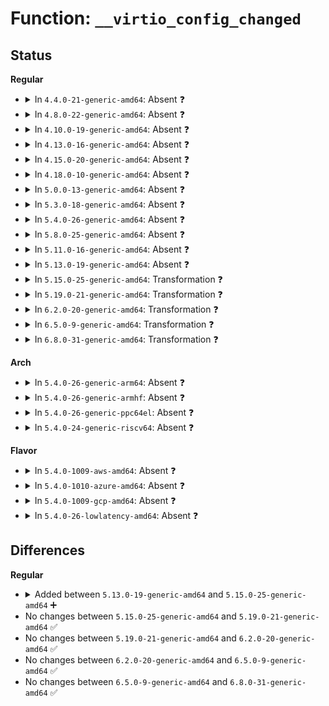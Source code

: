 # Function: <code>__virtio_config_changed</code>

## Status
<b>Regular</b>
<ul>
<li>
<details>
<summary>In <code>4.4.0-21-generic-amd64</code>: Absent ❓</summary>

```json
{
  "name": "__virtio_config_changed",
  "collision_type": "Unique Static",
  "inline_type": "Full",
  "funcs": [
    {
      "addr": 18446744071583820221,
      "name": "__virtio_config_changed",
      "external": false,
      "loc": "drivers/virtio/virtio.c:128",
      "file": "drivers/virtio/virtio.c",
      "inline": "not declared, inlined",
      "caller_inline": [
        "drivers/virtio/virtio.c:virtio_config_changed",
        "drivers/virtio/virtio.c:virtio_config_enable"
      ],
      "caller_func": []
    }
  ],
  "symbols": []
}
```
</details>
</li>
<li>
<details>
<summary>In <code>4.8.0-22-generic-amd64</code>: Absent ❓</summary>

```json
{
  "name": "__virtio_config_changed",
  "collision_type": "Unique Static",
  "inline_type": "Full",
  "funcs": [
    {
      "addr": 18446744071584148437,
      "name": "__virtio_config_changed",
      "external": false,
      "loc": "drivers/virtio/virtio.c:128",
      "file": "drivers/virtio/virtio.c",
      "inline": "not declared, inlined",
      "caller_inline": [
        "drivers/virtio/virtio.c:virtio_config_enable",
        "drivers/virtio/virtio.c:virtio_config_changed"
      ],
      "caller_func": []
    }
  ],
  "symbols": []
}
```
</details>
</li>
<li>
<details>
<summary>In <code>4.10.0-19-generic-amd64</code>: Absent ❓</summary>

```json
{
  "name": "__virtio_config_changed",
  "collision_type": "Unique Static",
  "inline_type": "Full",
  "funcs": [
    {
      "addr": 18446744071584329013,
      "name": "__virtio_config_changed",
      "external": false,
      "loc": "drivers/virtio/virtio.c:128",
      "file": "drivers/virtio/virtio.c",
      "inline": "not declared, inlined",
      "caller_inline": [
        "drivers/virtio/virtio.c:virtio_config_enable",
        "drivers/virtio/virtio.c:virtio_config_changed"
      ],
      "caller_func": []
    }
  ],
  "symbols": []
}
```
</details>
</li>
<li>
<details>
<summary>In <code>4.13.0-16-generic-amd64</code>: Absent ❓</summary>

```json
{
  "name": "__virtio_config_changed",
  "collision_type": "Unique Static",
  "inline_type": "Full",
  "funcs": [
    {
      "addr": 18446744071584409045,
      "name": "__virtio_config_changed",
      "external": false,
      "loc": "drivers/virtio/virtio.c:123",
      "file": "drivers/virtio/virtio.c",
      "inline": "not declared, inlined",
      "caller_inline": [
        "drivers/virtio/virtio.c:virtio_config_enable",
        "drivers/virtio/virtio.c:virtio_config_changed"
      ],
      "caller_func": []
    }
  ],
  "symbols": []
}
```
</details>
</li>
<li>
<details>
<summary>In <code>4.15.0-20-generic-amd64</code>: Absent ❓</summary>

```json
{
  "name": "__virtio_config_changed",
  "collision_type": "Unique Static",
  "inline_type": "Full",
  "funcs": [
    {
      "addr": 18446744071584816373,
      "name": "__virtio_config_changed",
      "external": false,
      "loc": "drivers/virtio/virtio.c:123",
      "file": "drivers/virtio/virtio.c",
      "inline": "not declared, inlined",
      "caller_inline": [
        "drivers/virtio/virtio.c:virtio_config_enable",
        "drivers/virtio/virtio.c:virtio_config_changed"
      ],
      "caller_func": []
    }
  ],
  "symbols": []
}
```
</details>
</li>
<li>
<details>
<summary>In <code>4.18.0-10-generic-amd64</code>: Absent ❓</summary>

```json
{
  "name": "__virtio_config_changed",
  "collision_type": "Unique Static",
  "inline_type": "Full",
  "funcs": [
    {
      "addr": 18446744071585046837,
      "name": "__virtio_config_changed",
      "external": false,
      "loc": "drivers/virtio/virtio.c:123",
      "file": "drivers/virtio/virtio.c",
      "inline": "not declared, inlined",
      "caller_inline": [
        "drivers/virtio/virtio.c:virtio_config_enable",
        "drivers/virtio/virtio.c:virtio_config_changed"
      ],
      "caller_func": []
    }
  ],
  "symbols": []
}
```
</details>
</li>
<li>
<details>
<summary>In <code>5.0.0-13-generic-amd64</code>: Absent ❓</summary>

```json
{
  "name": "__virtio_config_changed",
  "collision_type": "Unique Static",
  "inline_type": "Full",
  "funcs": [
    {
      "addr": 18446744071585154629,
      "name": "__virtio_config_changed",
      "external": false,
      "loc": "drivers/virtio/virtio.c:123",
      "file": "drivers/virtio/virtio.c",
      "inline": "not declared, inlined",
      "caller_inline": [
        "drivers/virtio/virtio.c:virtio_config_enable",
        "drivers/virtio/virtio.c:virtio_config_changed"
      ],
      "caller_func": []
    }
  ],
  "symbols": []
}
```
</details>
</li>
<li>
<details>
<summary>In <code>5.3.0-18-generic-amd64</code>: Absent ❓</summary>

```json
{
  "name": "__virtio_config_changed",
  "collision_type": "Unique Static",
  "inline_type": "Full",
  "funcs": [
    {
      "addr": 18446744071585361925,
      "name": "__virtio_config_changed",
      "external": false,
      "loc": "drivers/virtio/virtio.c:124",
      "file": "drivers/virtio/virtio.c",
      "inline": "not declared, inlined",
      "caller_inline": [
        "drivers/virtio/virtio.c:virtio_config_enable",
        "drivers/virtio/virtio.c:virtio_config_changed"
      ],
      "caller_func": []
    }
  ],
  "symbols": []
}
```
</details>
</li>
<li>
<details>
<summary>In <code>5.4.0-26-generic-amd64</code>: Absent ❓</summary>

```json
{
  "name": "__virtio_config_changed",
  "collision_type": "Unique Static",
  "inline_type": "Full",
  "funcs": [
    {
      "addr": 18446744071585500517,
      "name": "__virtio_config_changed",
      "external": false,
      "loc": "drivers/virtio/virtio.c:124",
      "file": "drivers/virtio/virtio.c",
      "inline": "not declared, inlined",
      "caller_inline": [
        "drivers/virtio/virtio.c:virtio_config_enable",
        "drivers/virtio/virtio.c:virtio_config_changed"
      ],
      "caller_func": []
    }
  ],
  "symbols": []
}
```
</details>
</li>
<li>
<details>
<summary>In <code>5.8.0-25-generic-amd64</code>: Absent ❓</summary>

```json
{
  "name": "__virtio_config_changed",
  "collision_type": "Unique Static",
  "inline_type": "Full",
  "funcs": [
    {
      "addr": 18446744071586222143,
      "name": "__virtio_config_changed",
      "external": false,
      "loc": "drivers/virtio/virtio.c:124",
      "file": "drivers/virtio/virtio.c",
      "inline": "not declared, inlined",
      "caller_inline": [
        "drivers/virtio/virtio.c:virtio_config_enable",
        "drivers/virtio/virtio.c:virtio_config_changed"
      ],
      "caller_func": []
    }
  ],
  "symbols": []
}
```
</details>
</li>
<li>
<details>
<summary>In <code>5.11.0-16-generic-amd64</code>: Absent ❓</summary>

```json
{
  "name": "__virtio_config_changed",
  "collision_type": "Unique Static",
  "inline_type": "Full",
  "funcs": [
    {
      "addr": 18446744071586340815,
      "name": "__virtio_config_changed",
      "external": false,
      "loc": "drivers/virtio/virtio.c:124",
      "file": "drivers/virtio/virtio.c",
      "inline": "not declared, inlined",
      "caller_inline": [
        "drivers/virtio/virtio.c:virtio_config_enable",
        "drivers/virtio/virtio.c:virtio_config_changed"
      ],
      "caller_func": []
    }
  ],
  "symbols": []
}
```
</details>
</li>
<li>
<details>
<summary>In <code>5.13.0-19-generic-amd64</code>: Absent ❓</summary>

```json
{
  "name": "__virtio_config_changed",
  "collision_type": "Unique Static",
  "inline_type": "Full",
  "funcs": [
    {
      "addr": 18446744071586226111,
      "name": "__virtio_config_changed",
      "external": false,
      "loc": "drivers/virtio/virtio.c:124",
      "file": "drivers/virtio/virtio.c",
      "inline": "not declared, inlined",
      "caller_inline": [
        "drivers/virtio/virtio.c:virtio_config_enable",
        "drivers/virtio/virtio.c:virtio_config_changed"
      ],
      "caller_func": []
    }
  ],
  "symbols": []
}
```
</details>
</li>
<li>
<details>
<summary>In <code>5.15.0-25-generic-amd64</code>: Transformation ❓</summary>

```c
void __virtio_config_changed(struct virtio_device * dev)
```

```json
{
  "name": "__virtio_config_changed",
  "collision_type": "Unique Static",
  "inline_type": "No",
  "funcs": [
    {
      "addr": 0,
      "name": "__virtio_config_changed",
      "external": false,
      "loc": "drivers/virtio/virtio.c:125",
      "file": "drivers/virtio/virtio.c",
      "inline": "seen, unknown",
      "caller_inline": [],
      "caller_func": [
        "drivers/virtio/virtio.c:virtio_config_enable",
        "drivers/virtio/virtio.c:virtio_config_changed"
      ]
    }
  ],
  "symbols": [
    {
      "addr": 18446744071586732224,
      "name": "__virtio_config_changed",
      "section": ".text",
      "bind": "STB_LOCAL",
      "size": 84
    },
    {
      "addr": 18446744071592428318,
      "name": "__virtio_config_changed.cold",
      "section": ".text",
      "bind": "STB_LOCAL",
      "size": 20
    }
  ]
}
```
</details>
</li>
<li>
<details>
<summary>In <code>5.19.0-21-generic-amd64</code>: Transformation ❓</summary>

```c
void __virtio_config_changed(struct virtio_device * dev)
```

```json
{
  "name": "__virtio_config_changed",
  "collision_type": "Unique Static",
  "inline_type": "No",
  "funcs": [
    {
      "addr": 0,
      "name": "__virtio_config_changed",
      "external": false,
      "loc": "drivers/virtio/virtio.c:126",
      "file": "drivers/virtio/virtio.c",
      "inline": "seen, unknown",
      "caller_inline": [],
      "caller_func": [
        "drivers/virtio/virtio.c:virtio_device_restore",
        "drivers/virtio/virtio.c:virtio_dev_probe",
        "drivers/virtio/virtio.c:virtio_config_changed"
      ]
    }
  ],
  "symbols": [
    {
      "addr": 18446744071588005488,
      "name": "__virtio_config_changed",
      "section": ".text",
      "bind": "STB_LOCAL",
      "size": 105
    },
    {
      "addr": 18446744071594296423,
      "name": "__virtio_config_changed.cold",
      "section": ".text",
      "bind": "STB_LOCAL",
      "size": 21
    }
  ]
}
```
</details>
</li>
<li>
<details>
<summary>In <code>6.2.0-20-generic-amd64</code>: Transformation ❓</summary>

```c
void __virtio_config_changed(struct virtio_device * dev)
```

```json
{
  "name": "__virtio_config_changed",
  "collision_type": "Unique Static",
  "inline_type": "No",
  "funcs": [
    {
      "addr": 0,
      "name": "__virtio_config_changed",
      "external": false,
      "loc": "drivers/virtio/virtio.c:126",
      "file": "drivers/virtio/virtio.c",
      "inline": "seen, unknown",
      "caller_inline": [],
      "caller_func": [
        "drivers/virtio/virtio.c:virtio_device_restore",
        "drivers/virtio/virtio.c:virtio_dev_probe",
        "drivers/virtio/virtio.c:virtio_config_changed"
      ]
    }
  ],
  "symbols": [
    {
      "addr": 18446744071589376800,
      "name": "__virtio_config_changed",
      "section": ".text",
      "bind": "STB_LOCAL",
      "size": 105
    },
    {
      "addr": 18446744071596227007,
      "name": "__virtio_config_changed.cold",
      "section": ".text",
      "bind": "STB_LOCAL",
      "size": 21
    }
  ]
}
```
</details>
</li>
<li>
<details>
<summary>In <code>6.5.0-9-generic-amd64</code>: Transformation ❓</summary>

```c
void __virtio_config_changed(struct virtio_device * dev)
```

```json
{
  "name": "__virtio_config_changed",
  "collision_type": "Unique Static",
  "inline_type": "No",
  "funcs": [
    {
      "addr": 0,
      "name": "__virtio_config_changed",
      "external": false,
      "loc": "drivers/virtio/virtio.c:126",
      "file": "drivers/virtio/virtio.c",
      "inline": "seen, unknown",
      "caller_inline": [],
      "caller_func": [
        "drivers/virtio/virtio.c:virtio_device_restore",
        "drivers/virtio/virtio.c:virtio_dev_probe",
        "drivers/virtio/virtio.c:virtio_config_changed"
      ]
    }
  ],
  "symbols": [
    {
      "addr": 18446744071589675440,
      "name": "__virtio_config_changed",
      "section": ".text",
      "bind": "STB_LOCAL",
      "size": 105
    },
    {
      "addr": 18446744071596754635,
      "name": "__virtio_config_changed.cold",
      "section": ".text",
      "bind": "STB_LOCAL",
      "size": 21
    }
  ]
}
```
</details>
</li>
<li>
<details>
<summary>In <code>6.8.0-31-generic-amd64</code>: Transformation ❓</summary>

```c
void __virtio_config_changed(struct virtio_device * dev)
```

```json
{
  "name": "__virtio_config_changed",
  "collision_type": "Unique Static",
  "inline_type": "No",
  "funcs": [
    {
      "addr": 0,
      "name": "__virtio_config_changed",
      "external": false,
      "loc": "drivers/virtio/virtio.c:126",
      "file": "drivers/virtio/virtio.c",
      "inline": "seen, unknown",
      "caller_inline": [],
      "caller_func": [
        "drivers/virtio/virtio.c:virtio_device_restore",
        "drivers/virtio/virtio.c:virtio_dev_probe",
        "drivers/virtio/virtio.c:virtio_config_changed"
      ]
    }
  ],
  "symbols": [
    {
      "addr": 18446744071590006320,
      "name": "__virtio_config_changed",
      "section": ".text",
      "bind": "STB_LOCAL",
      "size": 105
    },
    {
      "addr": 18446744071597662623,
      "name": "__virtio_config_changed.cold",
      "section": ".text",
      "bind": "STB_LOCAL",
      "size": 21
    }
  ]
}
```
</details>
</li>
</ul>
<b>Arch</b>
<ul>
<li>
<details>
<summary>In <code>5.4.0-26-generic-arm64</code>: Absent ❓</summary>

```json
{
  "name": "__virtio_config_changed",
  "collision_type": "Unique Static",
  "inline_type": "Full",
  "funcs": [
    {
      "addr": 18446603336498156440,
      "name": "__virtio_config_changed",
      "external": false,
      "loc": "drivers/virtio/virtio.c:124",
      "file": "drivers/virtio/virtio.c",
      "inline": "not declared, inlined",
      "caller_inline": [
        "drivers/virtio/virtio.c:virtio_config_enable",
        "drivers/virtio/virtio.c:virtio_config_changed"
      ],
      "caller_func": []
    }
  ],
  "symbols": []
}
```
</details>
</li>
<li>
<details>
<summary>In <code>5.4.0-26-generic-armhf</code>: Absent ❓</summary>

```json
{
  "name": "__virtio_config_changed",
  "collision_type": "Unique Static",
  "inline_type": "Full",
  "funcs": [
    {
      "addr": 3230919180,
      "name": "__virtio_config_changed",
      "external": false,
      "loc": "drivers/virtio/virtio.c:124",
      "file": "drivers/virtio/virtio.c",
      "inline": "not declared, inlined",
      "caller_inline": [
        "drivers/virtio/virtio.c:virtio_config_enable",
        "drivers/virtio/virtio.c:virtio_config_changed"
      ],
      "caller_func": []
    }
  ],
  "symbols": []
}
```
</details>
</li>
<li>
<details>
<summary>In <code>5.4.0-26-generic-ppc64el</code>: Absent ❓</summary>

```json
{
  "name": "__virtio_config_changed",
  "collision_type": "Unique Static",
  "inline_type": "Full",
  "funcs": [
    {
      "addr": 13835058055291383304,
      "name": "__virtio_config_changed",
      "external": false,
      "loc": "drivers/virtio/virtio.c:124",
      "file": "drivers/virtio/virtio.c",
      "inline": "not declared, inlined",
      "caller_inline": [
        "drivers/virtio/virtio.c:virtio_config_enable",
        "drivers/virtio/virtio.c:virtio_config_changed"
      ],
      "caller_func": []
    }
  ],
  "symbols": []
}
```
</details>
</li>
<li>
<details>
<summary>In <code>5.4.0-24-generic-riscv64</code>: Absent ❓</summary>

```json
{
  "name": "__virtio_config_changed",
  "collision_type": "Unique Static",
  "inline_type": "Full",
  "funcs": [
    {
      "addr": 18446743936275939988,
      "name": "__virtio_config_changed",
      "external": false,
      "loc": "drivers/virtio/virtio.c:124",
      "file": "drivers/virtio/virtio.c",
      "inline": "not declared, inlined",
      "caller_inline": [
        "drivers/virtio/virtio.c:virtio_config_enable",
        "drivers/virtio/virtio.c:virtio_config_changed"
      ],
      "caller_func": []
    }
  ],
  "symbols": []
}
```
</details>
</li>
</ul>
<b>Flavor</b>
<ul>
<li>
<details>
<summary>In <code>5.4.0-1009-aws-amd64</code>: Absent ❓</summary>

```json
{
  "name": "__virtio_config_changed",
  "collision_type": "Unique Static",
  "inline_type": "Full",
  "funcs": [
    {
      "addr": 18446744071585262597,
      "name": "__virtio_config_changed",
      "external": false,
      "loc": "drivers/virtio/virtio.c:124",
      "file": "drivers/virtio/virtio.c",
      "inline": "not declared, inlined",
      "caller_inline": [
        "drivers/virtio/virtio.c:virtio_config_enable",
        "drivers/virtio/virtio.c:virtio_config_changed"
      ],
      "caller_func": []
    }
  ],
  "symbols": []
}
```
</details>
</li>
<li>
<details>
<summary>In <code>5.4.0-1010-azure-amd64</code>: Absent ❓</summary>

```json
{
  "name": "__virtio_config_changed",
  "collision_type": "Unique Static",
  "inline_type": "Full",
  "funcs": [
    {
      "addr": 18446744071585215205,
      "name": "__virtio_config_changed",
      "external": false,
      "loc": "drivers/virtio/virtio.c:124",
      "file": "drivers/virtio/virtio.c",
      "inline": "not declared, inlined",
      "caller_inline": [
        "drivers/virtio/virtio.c:virtio_config_enable",
        "drivers/virtio/virtio.c:virtio_config_changed"
      ],
      "caller_func": []
    }
  ],
  "symbols": []
}
```
</details>
</li>
<li>
<details>
<summary>In <code>5.4.0-1009-gcp-amd64</code>: Absent ❓</summary>

```json
{
  "name": "__virtio_config_changed",
  "collision_type": "Unique Static",
  "inline_type": "Full",
  "funcs": [
    {
      "addr": 18446744071585450917,
      "name": "__virtio_config_changed",
      "external": false,
      "loc": "drivers/virtio/virtio.c:124",
      "file": "drivers/virtio/virtio.c",
      "inline": "not declared, inlined",
      "caller_inline": [
        "drivers/virtio/virtio.c:virtio_config_enable",
        "drivers/virtio/virtio.c:virtio_config_changed"
      ],
      "caller_func": []
    }
  ],
  "symbols": []
}
```
</details>
</li>
<li>
<details>
<summary>In <code>5.4.0-26-lowlatency-amd64</code>: Absent ❓</summary>

```json
{
  "name": "__virtio_config_changed",
  "collision_type": "Unique Static",
  "inline_type": "Full",
  "funcs": [
    {
      "addr": 18446744071585557621,
      "name": "__virtio_config_changed",
      "external": false,
      "loc": "drivers/virtio/virtio.c:124",
      "file": "drivers/virtio/virtio.c",
      "inline": "not declared, inlined",
      "caller_inline": [
        "drivers/virtio/virtio.c:virtio_config_enable",
        "drivers/virtio/virtio.c:virtio_config_changed"
      ],
      "caller_func": []
    }
  ],
  "symbols": []
}
```
</details>
</li>
</ul>

## Differences
<b>Regular</b>
<ul>
<li>
<details>
<summary>Added between <code>5.13.0-19-generic-amd64</code> and <code>5.15.0-25-generic-amd64</code> ➕</summary>

```c
void __virtio_config_changed(struct virtio_device * dev)
```
</details>
</li>
<li>
No changes between <code>5.15.0-25-generic-amd64</code> and <code>5.19.0-21-generic-amd64</code> ✅
</li>
<li>
No changes between <code>5.19.0-21-generic-amd64</code> and <code>6.2.0-20-generic-amd64</code> ✅
</li>
<li>
No changes between <code>6.2.0-20-generic-amd64</code> and <code>6.5.0-9-generic-amd64</code> ✅
</li>
<li>
No changes between <code>6.5.0-9-generic-amd64</code> and <code>6.8.0-31-generic-amd64</code> ✅
</li>
</ul>
